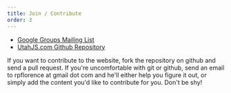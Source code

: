 ```yaml
--- 
title: Join / Contribute
order: 3
---
```


* [Google Groups Mailing List](http://groups.google.com/group/ujsug)
* [UtahJS.com Github Repository](https://github.com/rpflorence/utahjs.com)

If you want to contribute to the website, fork the repository on github and send a pull request. If you're uncomfortable with git or github, send an email to rpflorence at gmail dot com and he'll either help you figure it out, or simply add the content you'd like to contribute for you.  Don't be shy!

